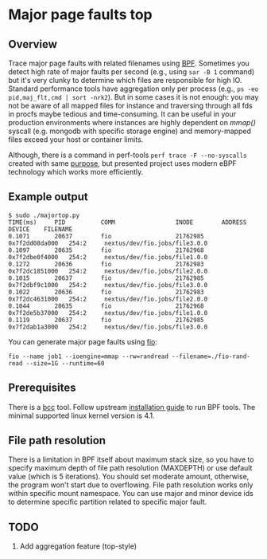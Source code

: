 # Major page faults top

## Overview

Trace major page faults with related filenames using [BPF](https://lwn.net/Articles/740157/). Sometimes you detect high rate of major faults per second (e.g., using ```sar -B 1``` command) but it's very clunky to determine which files are responsible for high IO. Standard performance tools have aggregation only per process (e.g., ```ps -eo pid,maj_flt,cmd | sort -nrk2```). But in some cases it is not enough: you may not be aware of all mapped files for instance and traversing through all fds in procfs maybe tedious and time-consuming.
It can be useful in your production environments where instances are highly dependent on *mmap()* syscall (e.g. mongodb with specific storage engine) and memory-mapped files exceed your host or container limits.

Although, there is a command in perf-tools ```perf trace -F --no-syscalls``` created with same [purpose](https://lore.kernel.org/patchwork/patch/474548/), but presented project uses modern eBPF technology which works more efficiently.

## Example output

```
$ sudo ./majortop.py                                            
TIME(ms)     PID          COMM                 INODE        ADDRESS          DEVICE    FILENAME
0.1071       20637        fio                  21762985     0x7f2dd08da000   254:2     nextus/dev/fio.jobs/file3.0.0
0.1097       20635        fio                  21762968     0x7f2dbe0f4000   254:2     nextus/dev/fio.jobs/file1.0.0
0.1272       20636        fio                  21762983     0x7f2dc1851000   254:2     nextus/dev/fio.jobs/file2.0.0
0.1015       20637        fio                  21762985     0x7f2dbf9c1000   254:2     nextus/dev/fio.jobs/file3.0.0
0.1022       20636        fio                  21762983     0x7f2dc4631000   254:2     nextus/dev/fio.jobs/file2.0.0
0.1044       20635        fio                  21762968     0x7f2de5b37000   254:2     nextus/dev/fio.jobs/file1.0.0
0.1119       20637        fio                  21762985     0x7f2dab1a3000   254:2     nextus/dev/fio.jobs/file3.0.0
```

You can generate major page faults using [fio](https://github.com/axboe/fio):

```
fio --name job1 --ioengine=mmap --rw=randread --filename=./fio-rand-read --size=1G --runtime=60
```

## Prerequisites

There is a [bcc](https://raw.githubusercontent.com/iovisor/bcc/) tool. Follow upstream [installation guide](https://github.com/iovisor/bcc/blob/master/INSTALL.md) to run BPF tools. The minimal supported linux kernel version is 4.1.


## File path resolution

There is a limitation in BPF itself about maximum stack size, so you have to specify maximum depth of file path resolution (MAXDEPTH) or use default value (which is 5 iterations). You should set moderate amount, otherwise, the program won't start due to overflowing.
File path resolution works only within specific mount namespace. You can use major and minor device ids to determine specific partition related to specific major fault.



## TODO

1. Add aggregation feature (top-style)

